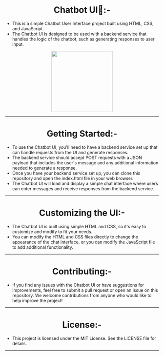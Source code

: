 
<h1 align="center">Chatbot UI🧾:-</h1>

- This is a simple Chatbot User Interface project built using HTML, CSS, and JavaScript. 
- The Chatbot UI is designed to be used with a backend service that handles the logic of the chatbot, such as generating responses to user input.
<div align="center" >
<img height="200" wedith="200" src="https://media1.giphy.com/media/26FPJGjhefSJuaRhu/giphy.gif"></div>
<hr>

<h1 align="center">Getting Started:-</h1>

- To use the Chatbot UI, you'll need to have a backend service set up that can handle requests from the UI and generate responses.
- The backend service should accept POST requests with a JSON payload that includes the user's message and any additional information needed to generate a response.
- Once you have your backend service set up, you can clone this repository and open the index.html file in your web browser.
- The Chatbot UI will load and display a simple chat interface where users can enter messages and receive responses from the backend service.
<hr>
<h1 align="center">Customizing the UI:-</h1>

- The Chatbot UI is built using simple HTML and CSS, so it's easy to customize and modify to fit your needs.
- You can modify the HTML and CSS files directly to change the appearance of the chat interface, or you can modify the JavaScript file to add additional functionality.
<hr>
<h1 align="center">Contributing:-</h1>

- If you find any issues with the Chatbot UI or have suggestions for improvements, feel free to submit a pull request or open an issue on this repository. We welcome contributions from anyone who would like to help improve the project!
<hr>
<h1 align="center">License:-</h1>

- This project is licensed under the MIT License. See the LICENSE file for details.
<hr>
